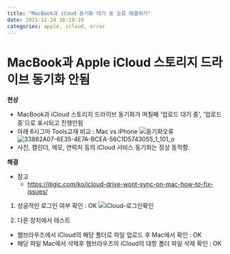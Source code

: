 ```yaml
---
title: "MacBook과 iCoud 동기화 대기 중 오류 해결하기"
date: 2021-12-24 16:19:19
categories: apple, icloud, error
---
```


# MacBook과 Apple iCloud 스토리지 드라이브 동기화 안됨
**현상**
- MacBook과 iCloud 스토리지 드라이브 동기화가 며칠째 '업로드 대기 중', '업로드 중'으로 표시되고 진행안됨
- 아래 6시그마 Tools교재 비교 : Mac vs iPhone
![동기화오류](https://user-images.githubusercontent.com/7900446/147328257-c0b8e576-3feb-4563-8933-9da3fe1e36ff.png)
![33882A07-6E35-4E7A-BCEA-56C1D5743055_1_101_o](https://user-images.githubusercontent.com/7900446/147329959-148df966-6db0-494e-89d4-b6b6578f4d64.jpeg)
- 사진, 캘린더, 메모, 연락처 등의 iCloud 서비스 동기화는 정상 동작함.

**해결**
- 참고
    - https://itigic.com/ko/icloud-drive-wont-sync-on-mac-how-to-fix-issues/

1. 성공적인 로그인 여부 확인 : OK
![iCloud-로그인확인](https://user-images.githubusercontent.com/7900446/147329536-1e69a94e-8590-47e2-bfcb-1829f4537b88.png)

2. 다른 장치에서 테스트
- 웹브라우즈에서 iCloud의 해당 폴더로 파일 업로드 후 Mac에서 확인 :  OK
- 해당 파일 Mac에서 삭제후 웹브라우즈의 iCloud의 대항 폴더 파일 삭제 확인 : OK


